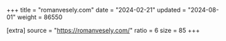 +++
title = "romanvesely.com"
date = "2024-02-21"
updated = "2024-08-01"
weight = 86550

[extra]
source = "https://romanvesely.com/"
ratio = 6
size = 85
+++
